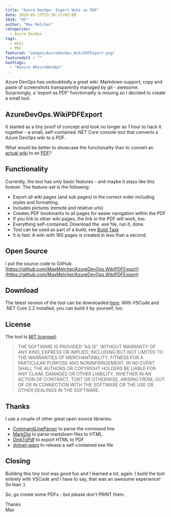 ```yaml
---
title: "Azure DevOps: Export Wiki as PDF"
date: 2019-05-27T23:30:17+02:00
2019: "05"
author: "Max Melcher"
categories:
  - Azure DevOps
tags:
  - Wiki
  - PDF
featured: "images/AzureDevOps_WikiPDFExport.png"
featuredalt : ""
hashtags: 
  - "#azure #AzureDevOps"
---
```


Azure DevOps has undoubtedly a great wiki. Markdown support, copy and paste of screenshots transparently managed by git - awesome. Surprisingly, a 'export as PDF' functionality is missing so I decided to create a small tool.
<!--more-->

## AzureDevOps.WikiPDFExport

It started as a tiny proof of concept and took no longer as 1 hour to hack it together - a small, self-contained .NET Core console tool that converts a Azure DevOps wiki to a PDF. 

What would be better to showcase the functionality than to convert an [actual wiki](https://dev.azure.com/mmelcher/AzureDevOps.WikiPDFExport/_wiki/wikis/AzureDevOps.WikiPDFExport.wiki?pagePath=%2FAzureDevOps.WikiPDFExport&wikiVersion=GBwikiMaster&pageId=8) to an [PDF](export.pdf)?

## Functionality

Currently, the tool has only basic features - and maybe it stays like this forever. The feature-set is the following:

- Export all wiki pages (and sub pages) in the correct order including styles and formatting.
- Includes pictures (remote and relative urls)
- Creates PDF bookmarks to all pages for easier navigation within the PDF
- If you link to other wiki pages, the link in the PDF will work, too.
- Everything self-contained. Download the .exe file, run it, done.
- Tool can be used as part of a build, see [Build Task](https://dev.azure.com/mmelcher/AzureDevOps.WikiPDFExport/_wiki/wikis/AzureDevOps.WikiPDFExport.wiki?pagePath=%2FAzureDevOps.WikiPDFExport%2FBuild%20Task&wikiVersion=GBwikiMaster&pageId=12)
- It is fast: A wiki with 160 pages is created in less than a second.

## Open Source

I put the source code to GitHub:
[https://github.com/MaxMelcher/AzureDevOps.WikiPDFExport](https://github.com/MaxMelcher/AzureDevOps.WikiPDFExport)

## Download

The latest version of the tool can be downloaded [here](https://github.com/MaxMelcher/AzureDevOps.WikiPDFExport/releases). 
With VSCode and .NET Core 2.2 installed, you can build it by yourself, too.

## License

The tool is [MIT licensed](https://dev.azure.com/mmelcher/AzureDevOps.WikiPDFExport/_wiki/wikis/AzureDevOps.WikiPDFExport.wiki?wikiVersion=GBwikiMaster&pagePath=%2FAzureDevOps.WikiPDFExport%2FLicense&pageId=10): 

> THE SOFTWARE IS PROVIDED "AS IS", WITHOUT WARRANTY OF ANY KIND, EXPRESS OR
IMPLIED, INCLUDING BUT NOT LIMITED TO THE WARRANTIES OF MERCHANTABILITY,
FITNESS FOR A PARTICULAR PURPOSE AND NONINFRINGEMENT. IN NO EVENT SHALL THE
AUTHORS OR COPYRIGHT HOLDERS BE LIABLE FOR ANY CLAIM, DAMAGES OR OTHER
LIABILITY, WHETHER IN AN ACTION OF CONTRACT, TORT OR OTHERWISE, ARISING FROM,
OUT OF OR IN CONNECTION WITH THE SOFTWARE OR THE USE OR OTHER DEALINGS IN THE
SOFTWARE.

## Thanks

I use a couple of other great open source libraries:

- [CommandLineParser](https://github.com/commandlineparser/commandline)  to parse the command line
- [MarkDig](https://github.com/lunet-io/markdig/)  to parse markdown files to HTML.
- [DinkToPdf](https://github.com/rdvojmoc/DinkToPdf)  to export HTML to PDF
- [dotnet-warp](https://github.com/Hubert-Rybak/dotnet-warp)  to release a self-contained exe file

## Closing 

Building this tiny tool was good fun and I learned a lot, again. 
I build the tool entirely with VSCode and I have to say, that was an awesome experience! So lean :)

So, go create some PDFs - but please don't PRINT them.

Thanks  
Max


